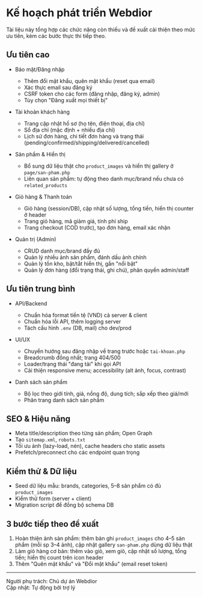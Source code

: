 # Kế hoạch phát triển Webdior

Tài liệu này tổng hợp các chức năng còn thiếu và đề xuất cải thiện theo mức ưu tiên, kèm các bước thực thi tiếp theo.

## Ưu tiên cao

- Bảo mật/Đăng nhập
  - Thêm đổi mật khẩu, quên mật khẩu (reset qua email)
  - Xác thực email sau đăng ký
  - CSRF token cho các form (đăng nhập, đăng ký, admin)
  - Tùy chọn "Đăng xuất mọi thiết bị"

- Tài khoản khách hàng
  - Trang cập nhật hồ sơ (họ tên, điện thoại, địa chỉ)
  - Sổ địa chỉ (mặc định + nhiều địa chỉ)
  - Lịch sử đơn hàng, chi tiết đơn hàng và trạng thái (pending/confirmed/shipping/delivered/cancelled)

- Sản phẩm & Hiển thị
  - Bổ sung dữ liệu thật cho `product_images` và hiển thị gallery ở `page/san-pham.php`
  - Liên quan sản phẩm: tự động theo danh mục/brand nếu chưa có `related_products`

- Giỏ hàng & Thanh toán
  - Giỏ hàng (session/DB), cập nhật số lượng, tổng tiền, hiển thị counter ở header
  - Trang giỏ hàng, mã giảm giá, tính phí ship
  - Trang checkout (COD trước), tạo đơn hàng, email xác nhận

- Quản trị (Admin)
  - CRUD danh mục/brand đầy đủ
  - Quản lý nhiều ảnh sản phẩm, đánh dấu ảnh chính
  - Quản lý tồn kho, bật/tắt hiển thị, gắn "nổi bật"
  - Quản lý đơn hàng (đổi trạng thái, ghi chú), phân quyền admin/staff

## Ưu tiên trung bình

- API/Backend
  - Chuẩn hóa format tiền tệ (VND) cả server & client
  - Chuẩn hóa lỗi API, thêm logging server
  - Tách cấu hình `.env` (DB, mail) cho dev/prod

- UI/UX
  - Chuyển hướng sau đăng nhập về trang trước hoặc `tai-khoan.php`
  - Breadcrumb đồng nhất; trang 404/500
  - Loader/trạng thái "đang tải" khi gọi API
  - Cải thiện responsive menu; accessibility (alt ảnh, focus, contrast)

- Danh sách sản phẩm
  - Bộ lọc theo giới tính, giá, nồng độ, dung tích; sắp xếp theo giá/mới
  - Phân trang danh sách sản phẩm

## SEO & Hiệu năng

- Meta title/description theo từng sản phẩm; Open Graph
- Tạo `sitemap.xml`, `robots.txt`
- Tối ưu ảnh (lazy-load, nén), cache headers cho static assets
- Prefetch/preconnect cho các endpoint quan trọng

## Kiểm thử & Dữ liệu

- Seed dữ liệu mẫu: brands, categories, 5–8 sản phẩm có đủ `product_images`
- Kiểm thử form (server + client)
- Migration script để đồng bộ schema DB

## 3 bước tiếp theo đề xuất

1. Hoàn thiện ảnh sản phẩm: thêm bản ghi `product_images` cho 4–5 sản phẩm (mỗi sp 3–4 ảnh), cập nhật gallery `san-pham.php` dùng dữ liệu thật
2. Làm giỏ hàng cơ bản: thêm vào giỏ, xem giỏ, cập nhật số lượng, tổng tiền; hiển thị count trên icon header
3. Thêm "Quên mật khẩu" và "Đổi mật khẩu" (email reset token)

---

Người phụ trách: Chủ dự án Webdior  
Cập nhật: Tự động bởi trợ lý


